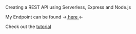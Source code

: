 Creating a REST API using Serverless, Express and Node.js

My Endpoint can be found ->[ here ](https://0hn1uh9ysa.execute-api.us-east-1.amazonaws.com/dev)<-

Check out the [tutorial](https://www.serverless.com/blog/serverless-express-rest-api)

